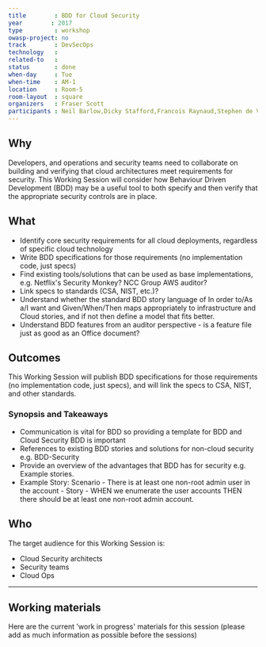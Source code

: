 ```yaml
---
title        : BDD for Cloud Security
year		: 2017
type         : workshop
owasp-project: no
track        : DevSecOps
technology   :
related-to   :
status       : done
when-day     : Tue
when-time    : AM-1
location     : Room-5
room-layout  : square
organizers   : Fraser Scott
participants : Neil Barlow,Dicky Stafford,Francois Raynaud,Stephen de Vries,Johan Peeters, Christian Martorella
---
```


## Why

Developers, and operations and security teams need to collaborate on building and verifying that cloud architectures meet requirements for security.  This Working Session will consider how Behaviour Driven Development (BDD) may be a useful tool to both specify and then verify that the appropriate security controls are in place.   

## What

- Identify core security requirements for all cloud deployments, regardless of specific cloud technology
- Write BDD specifications for those requirements (no implementation code, just specs)
- Find existing tools/solutions that can be used as base implementations, e.g. Netflix's Security Monkey? NCC Group AWS auditor?
- Link specs to standards (CSA, NIST, etc.)?
- Understand whether the standard BDD story language of In order to/As a/I want and Given/When/Then maps appropriately to infrastructure and Cloud stories, and if not then define a model that fits better.
- Understand BDD features from an auditor perspective - is a feature file just as good as an Office document?

## Outcomes

This Working Session will publish BDD specifications for those requirements (no implementation code, just specs), and will link the specs to CSA, NIST, and other standards.

### Synopsis and Takeaways

- Communication is vital for BDD so providing a template for BDD and Cloud Security BDD is important 
- References to existing BDD stories and solutions for non-cloud security e.g. BDD-Security
- Provide an overview of the advantages that BDD has for security e.g. Example stories.
- Example Story: Scenario - There is at least one non-root admin user in the account - Story - WHEN we enumerate the user accounts THEN there should be at least one non-root admin  account. 

## Who

The target audience for this Working Session is:

- Cloud Security architects
- Security teams
- Cloud Ops

--- 

## Working materials

Here are the current 'work in progress' materials for this session (please add as much information as possible before the sessions)

